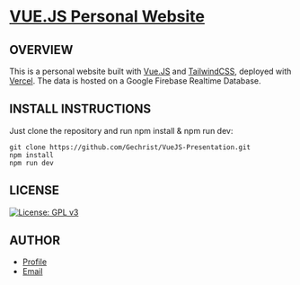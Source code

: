 # [VUE.JS Personal Website](https://dr-nikolaosmavropoulos.vercel.app/)

## OVERVIEW

This is a personal website built with [Vue.JS](https://vuejs.org/) and [TailwindCSS](https://tailwindcss.com/), deployed with [Vercel](https://vercel.com/). The data is hosted on a Google Firebase Realtime Database.

## INSTALL INSTRUCTIONS

Just clone the repository and run npm install & npm run dev:

```
git clone https://github.com/Gechrist/VueJS-Presentation.git
npm install
npm run dev

```

## LICENSE

[![License: GPL v3](https://img.shields.io/badge/License-GPLv3-blue.svg)](https://www.gnu.org/licenses/gpl-3.0)

## AUTHOR

- [Profile](https://github.com/Gechrist/)
- [Email](mailto:gchris@hotmail.co.uk)
